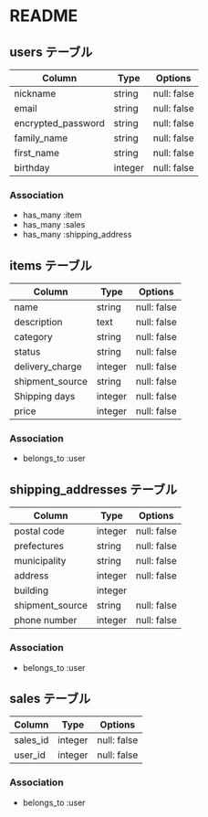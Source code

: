 # README


## users テーブル

| Column                | Type    | Options     |
| --------              | ------  | ----------- |
| nickname              | string  | null: false |
| email                 | string  | null: false |
| encrypted_password    | string  | null: false |
| family_name           | string  | null: false |
| first_name            | string  | null: false |
| birthday              | integer | null: false |

### Association

- has_many :item
- has_many :sales
- has_many :shipping_address



## items テーブル

| Column           | Type    | Options     |
| ------           | ------  | ----------- |
| name             | string  | null: false |
| description      | text    | null: false |
| category         | string  | null: false |
| status           | string  | null: false |
| delivery_charge  | integer | null: false |
| shipment_source  | string  | null: false |
| Shipping days    | integer | null: false |
| price            | integer | null: false | 

### Association

- belongs_to :user



## shipping_addresses テーブル
| Column           | Type    | Options     |
| ------           | ------  | ----------- |
| postal code      | integer | null: false |
| prefectures      | string  | null: false |
| municipality     | string  | null: false |
| address          | integer | null: false |
| building         | integer |
| shipment_source  | string  | null: false |
| phone number     | integer | null: false |

### Association
- belongs_to :user




## sales テーブル
| Column   | Type    | Options     |
| ------   | ------  | ----------- |
| sales_id | integer | null: false |
| user_id  | integer | null: false |

### Association
- belongs_to :user